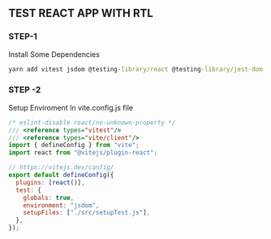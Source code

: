 
## TEST REACT APP WITH RTL

### STEP-1
Install Some Dependencies
```cmd
yarn add vitest jsdom @testing-library/react @testing-library/jest-dom
 ```
### STEP -2
Setup Enviroment
In vite.config.js file
```js
/* eslint-disable react/no-unknown-property */
/// <reference types="vitest"/>
/// <reference types="vite/client"/>
import { defineConfig } from "vite";
import react from "@vitejs/plugin-react";

// https://vitejs.dev/config/
export default defineConfig({
  plugins: [react()],
  test: {
    globals: true,
    environment: "jsdom",
    setupFiles: ["./src/setupTest.js"],
  },
});
```


